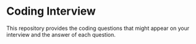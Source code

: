 # Coding Interview
This repository provides the coding questions that might appear on your interview and the answer of each question.
